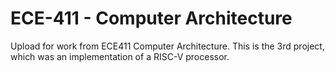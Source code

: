 # ECE-411 - Computer Architecture

Upload for work from ECE411 Computer Architecture. This is the 3rd project, which was an implementation of a RISC-V processor.
